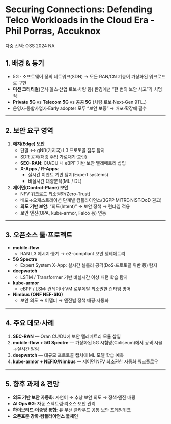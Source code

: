 # Securing Connections: Defending Telco Workloads in the Cloud Era - Phil Porras, Accuknox

다중 선택: OSS 2024 NA

## 1. 배경 & 동기

- 5G · 소프트웨어 정의 네트워크(SDN) → 모든 RAN/CN 기능이 가상화된 워크로드로 구현
- **미션 크리티컬**(군사·헬스·산업 로보·차량 등) 환경에선 “한 번의 보안 사고”가 치명적
- **Private 5G** vs **Telecom 5G** vs **공공 5G** (차량·로보·Next-Gen 911…)
- 운영자·통합사업자·Early adopter 모두 “보안 보증” → 배포·확장에 필수

---

## 2. 보안 요구 영역

1. **에지(Edge) 보안**
    - 단말 ↔ gNB(기지국) L3 프로토콜 침투 탐지
    - SDR 공격(패킷 주입·가로채기·교란)
    - **SEC-RAN**: CU/DU 내 eBPF 기반 보안 텔레메트리 삽입
    - **X-Apps** / **R-Apps**:
        - 실시간 이벤트 기반 탐지(Expert systems)
        - 비실시간·대량분석(ML / DL)
2. **제어면(Control-Plane) 보안**
    - NFV 워크로드 최소권한(Zero-Trust)
    - 배포→오케스트레이션 단계별 컴플라이언스(3GPP·MITRE·NIST·DoD 권고)
    - **의도 기반 보안**: “의도(Intent)” → 보안 정책 → 런타임 적용
    - 보안 엔진(OPA, kube-armor, Falco 등) 연동

---

## 3. 오픈소스 툴·프로젝트

- **mobile-flow**
    - RAN L3 메시지·통계 → e2-compliant 보안 텔레메트리
- **5G Spectre**
    - Expert System X-App: 실시간 셀룰러 공격(DoS·프로토콜 위반 등) 탐지
- **deepwatch**
    - LSTM / Transformer 기반 비실시간 이상 패턴 학습·탐지
- **kube-armor**
    - eBPF / LSM: 컨테이너·VM·로우메탈 최소권한 런타임 방어
- **Nimbus (ONF NEF-SIG)**
    - 보안 의도 → 어댑터 → 엔진별 정책 매핑·자동화

---

## 4. 주요 데모·사례

1. **SEC-RAN** — Oran CU/DU에 보안 텔레메트리 모듈 삽입
2. **mobile-flow + 5G Spectre** — 가상화된 5G 시험망(Coliseum)에서 공격 시뮬→실시간 알림
3. **deepwatch** — 대규모 프로토콜 캡처에 ML 모델 학습·예측
4. **kube-armor + NEFIO/Nimbus** — 제어면 NFV 최소권한 자동화 워크플로우

---

## 5. 향후 과제 & 전망

- **의도 기반 보안 자동화**: 자연어 → 추상 보안 의도 → 정책·엔진 매핑
- **AI Ops 6G**: 자동 스펙트럼·리소스·보안 관리
- **하이브리드·이종망 통합**: 유·무선·클라우드 공통 보안 프레임워크
- **오픈표준 강화·컴플라이언스 툴체인**